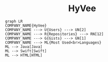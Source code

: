<h1 align="center">HyVee</h1>

```mermaid
graph LR
COMPANY_NAME{HyVee}
COMPANY_NAME ---> U{Users} ---> UN[2]
COMPANY_NAME ---> R{Repositories} ---> RN[12]
COMPANY_NAME ---> G{Gists} ---> GN[1]
COMPANY_NAME ---> ML{Most Used<br>Languages}
ML --> Java[Java]
ML --> Swift[Swift]
ML --> HTML[HTML]
```

